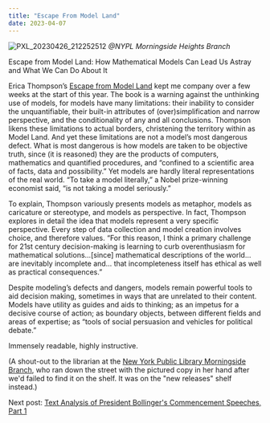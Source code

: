 ```yaml
---
title: "Escape From Model Land"
date: 2023-04-07
---
```

![PXL_20230426_212252512](https://user-images.githubusercontent.com/112728848/236265220-a7676d54-bdb4-4ca7-bc4a-e64f18c77464.jpg)
<i>@NYPL Morningside Heights Branch</i>

Escape from Model Land: How Mathematical Models Can Lead Us Astray and What We Can Do About It

<p>Erica Thompson’s <a href="https://www.ericathompson.co.uk/books/">Escape from Model Land</a> kept me company over a few weeks at the start of this year. The book is a warning against the unthinking use of models, for models have many limitations: their inability to consider the unquantifiable, their built-in attributes of (over)simplification and narrow perspective, and the conditionality of any and all conclusions. Thompson likens these limitations to actual borders, christening the territory within as Model Land. And yet these limitations are not a model’s most dangerous defect. What is most dangerous is how models are taken to be objective truth, since (it is reasoned) they are the products of computers, mathematics and quantified procedures, and “confined to a scientific area of facts, data and possibility.” Yet models are hardly literal representations of the real world. “To take a model literally,” a Nobel prize-winning economist said, “is not taking a model seriously.”</p>
<p>To explain, Thompson variously presents models as metaphor, models as caricature or stereotype, and models as perspective. In fact, Thompson explores in detail the idea that models represent a very specific perspective. Every step of data collection and model creation involves choice, and therefore values. “For this reason, I think a primary challenge for 21st century decision-making is learning to curb overenthusiasm for mathematical solutions…[since] mathematical descriptions of the world… are inevitably incomplete and… that incompleteness itself has ethical as well as practical consequences.”</p>
<p>Despite modeling’s defects and dangers, models remain powerful tools to aid decision making, sometimes in ways that are unrelated to their content. Models have utility as guides and aids to thinking; as an impetus for a decisive course of action; as boundary objects, between different fields and areas of expertise; as “tools of social persuasion and vehicles for political debate.”<p>
<p>Immensely readable, highly instructive.</p>
<p>(A shout-out to the librarian at the <a href="https://www.nypl.org/locations/morningside-heights">New York Public Library Morningside Branch</a>, who ran down the street with the pictured copy in her hand after we'd failed to find it on the shelf. It was on the "new releases" shelf instead.)</p>
Next post: <a href="https://mf3321.github.io/2023/04/21/Text-Analysis-President-Bollinger's-Commencement-Speeches-part-1.html">Text Analysis of President Bollinger's Commencement Speeches, Part 1</a>
